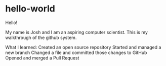 # hello-world
Hello!

My name is Josh and I am an aspiring computer scientist. This is my walkthrough of the github system.

What I learned:
  Created an open source repository
  Started and managed a new branch
  Changed a file and committed those changes to GitHub
  Opened and merged a Pull Request
